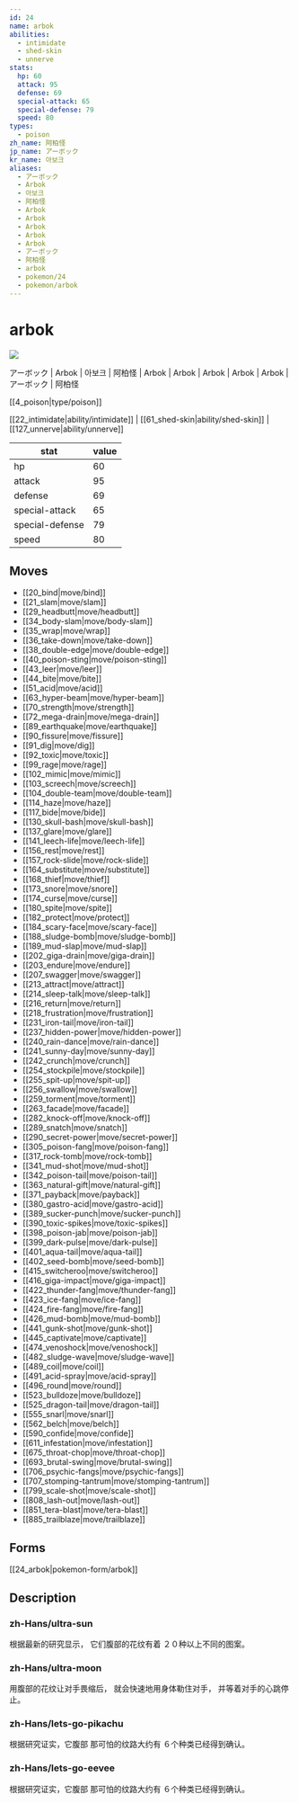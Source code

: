 ```yaml
---
id: 24
name: arbok
abilities:
  - intimidate
  - shed-skin
  - unnerve
stats:
  hp: 60
  attack: 95
  defense: 69
  special-attack: 65
  special-defense: 79
  speed: 80
types:
  - poison
zh_name: 阿柏怪
jp_name: アーボック
kr_name: 아보크
aliases:
  - アーボック
  - Arbok
  - 아보크
  - 阿柏怪
  - Arbok
  - Arbok
  - Arbok
  - Arbok
  - Arbok
  - アーボック
  - 阿柏怪
  - arbok
  - pokemon/24
  - pokemon/arbok
---
```

# arbok

![](https://raw.githubusercontent.com/PokeAPI/sprites/master/sprites/pokemon/24.png)

アーボック | Arbok | 아보크 | 阿柏怪 | Arbok | Arbok | Arbok | Arbok | Arbok | アーボック | 阿柏怪

[[4_poison|type/poison]]

[[22_intimidate|ability/intimidate]] | [[61_shed-skin|ability/shed-skin]] | [[127_unnerve|ability/unnerve]]

|stat|value|
|---|---|
|hp|60|
|attack|95|
|defense|69|
|special-attack|65|
|special-defense|79|
|speed|80|


## Moves

- [[20_bind|move/bind]]
- [[21_slam|move/slam]]
- [[29_headbutt|move/headbutt]]
- [[34_body-slam|move/body-slam]]
- [[35_wrap|move/wrap]]
- [[36_take-down|move/take-down]]
- [[38_double-edge|move/double-edge]]
- [[40_poison-sting|move/poison-sting]]
- [[43_leer|move/leer]]
- [[44_bite|move/bite]]
- [[51_acid|move/acid]]
- [[63_hyper-beam|move/hyper-beam]]
- [[70_strength|move/strength]]
- [[72_mega-drain|move/mega-drain]]
- [[89_earthquake|move/earthquake]]
- [[90_fissure|move/fissure]]
- [[91_dig|move/dig]]
- [[92_toxic|move/toxic]]
- [[99_rage|move/rage]]
- [[102_mimic|move/mimic]]
- [[103_screech|move/screech]]
- [[104_double-team|move/double-team]]
- [[114_haze|move/haze]]
- [[117_bide|move/bide]]
- [[130_skull-bash|move/skull-bash]]
- [[137_glare|move/glare]]
- [[141_leech-life|move/leech-life]]
- [[156_rest|move/rest]]
- [[157_rock-slide|move/rock-slide]]
- [[164_substitute|move/substitute]]
- [[168_thief|move/thief]]
- [[173_snore|move/snore]]
- [[174_curse|move/curse]]
- [[180_spite|move/spite]]
- [[182_protect|move/protect]]
- [[184_scary-face|move/scary-face]]
- [[188_sludge-bomb|move/sludge-bomb]]
- [[189_mud-slap|move/mud-slap]]
- [[202_giga-drain|move/giga-drain]]
- [[203_endure|move/endure]]
- [[207_swagger|move/swagger]]
- [[213_attract|move/attract]]
- [[214_sleep-talk|move/sleep-talk]]
- [[216_return|move/return]]
- [[218_frustration|move/frustration]]
- [[231_iron-tail|move/iron-tail]]
- [[237_hidden-power|move/hidden-power]]
- [[240_rain-dance|move/rain-dance]]
- [[241_sunny-day|move/sunny-day]]
- [[242_crunch|move/crunch]]
- [[254_stockpile|move/stockpile]]
- [[255_spit-up|move/spit-up]]
- [[256_swallow|move/swallow]]
- [[259_torment|move/torment]]
- [[263_facade|move/facade]]
- [[282_knock-off|move/knock-off]]
- [[289_snatch|move/snatch]]
- [[290_secret-power|move/secret-power]]
- [[305_poison-fang|move/poison-fang]]
- [[317_rock-tomb|move/rock-tomb]]
- [[341_mud-shot|move/mud-shot]]
- [[342_poison-tail|move/poison-tail]]
- [[363_natural-gift|move/natural-gift]]
- [[371_payback|move/payback]]
- [[380_gastro-acid|move/gastro-acid]]
- [[389_sucker-punch|move/sucker-punch]]
- [[390_toxic-spikes|move/toxic-spikes]]
- [[398_poison-jab|move/poison-jab]]
- [[399_dark-pulse|move/dark-pulse]]
- [[401_aqua-tail|move/aqua-tail]]
- [[402_seed-bomb|move/seed-bomb]]
- [[415_switcheroo|move/switcheroo]]
- [[416_giga-impact|move/giga-impact]]
- [[422_thunder-fang|move/thunder-fang]]
- [[423_ice-fang|move/ice-fang]]
- [[424_fire-fang|move/fire-fang]]
- [[426_mud-bomb|move/mud-bomb]]
- [[441_gunk-shot|move/gunk-shot]]
- [[445_captivate|move/captivate]]
- [[474_venoshock|move/venoshock]]
- [[482_sludge-wave|move/sludge-wave]]
- [[489_coil|move/coil]]
- [[491_acid-spray|move/acid-spray]]
- [[496_round|move/round]]
- [[523_bulldoze|move/bulldoze]]
- [[525_dragon-tail|move/dragon-tail]]
- [[555_snarl|move/snarl]]
- [[562_belch|move/belch]]
- [[590_confide|move/confide]]
- [[611_infestation|move/infestation]]
- [[675_throat-chop|move/throat-chop]]
- [[693_brutal-swing|move/brutal-swing]]
- [[706_psychic-fangs|move/psychic-fangs]]
- [[707_stomping-tantrum|move/stomping-tantrum]]
- [[799_scale-shot|move/scale-shot]]
- [[808_lash-out|move/lash-out]]
- [[851_tera-blast|move/tera-blast]]
- [[885_trailblaze|move/trailblaze]]

## Forms



[[24_arbok|pokemon-form/arbok]]

## Description

### zh-Hans/ultra-sun

根据最新的研究显示，
它们腹部的花纹有着
２０种以上不同的图案。

### zh-Hans/ultra-moon

用腹部的花纹让对手畏缩后，
就会快速地用身体勒住对手，
并等着对手的心跳停止。

### zh-Hans/lets-go-pikachu

根据研究证实，它腹部
那可怕的纹路大约有
６个种类已经得到确认。

### zh-Hans/lets-go-eevee

根据研究证实，它腹部
那可怕的纹路大约有
６个种类已经得到确认。

